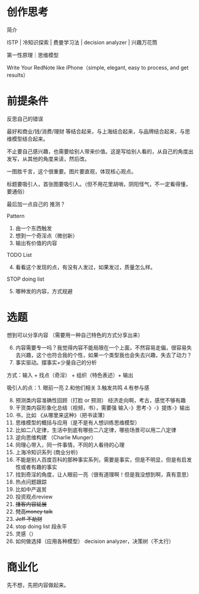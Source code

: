 # 创作思考

简介

ISTP | 冷知识探索 | 费曼学习法 | decision analyzer | 兴趣万花筒

第一性原理｜思维模型

Write Your RedNote like iPhone（simple, elegant, easy to process, and get results）

# 前提条件

反思自己的错误

最好和商业/钱/消费/理财 等结合起来，与上海结合起来，与品牌结合起来，与思维模型结合起来。

不止要自己感兴趣，也需要给别人带来价值。这是写给别人看的，从自己的角度出发写，从其他的角度来读，然后改。

一图胜千言，这个很重要。图片要直观，体现核心观点。

标题要吸引人，首张图要吸引人。（但不用花里胡哨，阴阳怪气，不一定看得懂，要通俗）

最后加一点自己的 推测？

Pattern

1. 由一个东西触发
2. 想到一个奇淫点（微创新）
3. 输出有价值的内容

TODO  List

4. 看看这个发现的点，有没有人发过，如果发过，质量怎么样。

STOP doing list

5. 哪种发的内容，方式规避

# 选题


想到可以分享内容 （需要用一种自己特色的方式分享出来）

6. 内容需要专一吗？我觉得内容不能局限在一个上面，不然容易走偏，很容易失去兴趣，这个也符合我的个性，如果一个类型我也会失去兴趣，失去了动力？
7. 事实驱动。摆事实+少量自己的分析

方式：输入 + 找点（奇淫） + 组织（特色表述）+ 输出

吸引人的点：1. 眼前一亮 2.和他们相关 3.触发共鸣 4.有参与感

8. 预测类内容准确性回顾（打脸 or 预测） 经济走向啊，考古，感觉不够有趣
9. 干货类内容形象化总结（视频，书），需要强 输入-》思考-》-》提炼-》输出
10. 书，比如 《从哪里来这种》（把书读薄）
11. 思维模型的概括与应用（是不是有人想训练思维模型）
12. 比如二八定律，生活中到底有哪些二八定律，哪些场景可以用二八定律
13. 逆向思维构建 （Charlie Munger）
14. 同理心带入，同一件事情，不同的人看待的心理
15. 上海冷知识系列 (商业分析)
16. 不能是别人百度百科的那种事实系列，需要是事实，但是不明显，但是有启发性或者有趣的事实
17. 找到奇淫的角度，让人眼前一亮（很有道理啊！但是我没想到啊，真有意思）
18. 热点问题跟踪
19. 比如中产返贫
20. 投资观点review
21. ~~播客内容延展~~
22. ~~梵高money talk~~
23. ~~Jeff 不劫财~~
24. stop doing list 段永平
25. 灵感（）
26. 如何做选择（应用各种模型） decision analyzer，决策树（不太行）

# 商业化


先不想，先把内容做起来。
